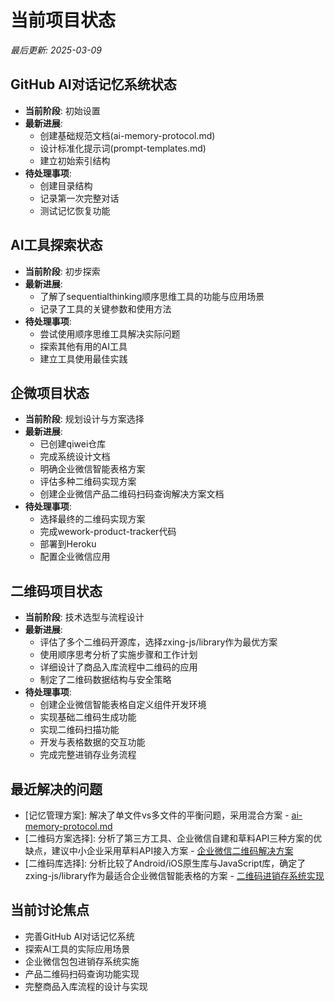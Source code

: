 # 当前项目状态
*最后更新: 2025-03-09*

## GitHub AI对话记忆系统状态
- **当前阶段**: 初始设置
- **最新进展**: 
  - 创建基础规范文档(ai-memory-protocol.md)
  - 设计标准化提示词(prompt-templates.md)
  - 建立初始索引结构
- **待处理事项**: 
  - 创建目录结构
  - 记录第一次完整对话
  - 测试记忆恢复功能

## AI工具探索状态
- **当前阶段**: 初步探索
- **最新进展**: 
  - 了解了sequentialthinking顺序思维工具的功能与应用场景
  - 记录了工具的关键参数和使用方法
- **待处理事项**: 
  - 尝试使用顺序思维工具解决实际问题
  - 探索其他有用的AI工具
  - 建立工具使用最佳实践

## 企微项目状态
- **当前阶段**: 规划设计与方案选择
- **最新进展**: 
  - 已创建qiwei仓库
  - 完成系统设计文档
  - 明确企业微信智能表格方案
  - 评估多种二维码实现方案
  - 创建企业微信产品二维码扫码查询解决方案文档
- **待处理事项**: 
  - 选择最终的二维码实现方案
  - 完成wework-product-tracker代码
  - 部署到Heroku
  - 配置企业微信应用

## 二维码项目状态
- **当前阶段**: 技术选型与流程设计
- **最新进展**: 
  - 评估了多个二维码开源库，选择zxing-js/library作为最优方案
  - 使用顺序思考分析了实施步骤和工作计划
  - 详细设计了商品入库流程中二维码的应用
  - 制定了二维码数据结构与安全策略
- **待处理事项**: 
  - 创建企业微信智能表格自定义组件开发环境
  - 实现基础二维码生成功能
  - 实现二维码扫描功能
  - 开发与表格数据的交互功能
  - 完成完整进销存业务流程

## 最近解决的问题
- [记忆管理方案]: 解决了单文件vs多文件的平衡问题，采用混合方案 - [ai-memory-protocol.md](./ai-memory-protocol.md)
- [二维码方案选择]: 分析了第三方工具、企业微信自建和草料API三种方案的优缺点，建议中小企业采用草料API接入方案 - [企业微信二维码解决方案](./chats/202503/20250308_企微_二维码.md)
- [二维码库选择]: 分析比较了Android/iOS原生库与JavaScript库，确定了zxing-js/library作为最适合企业微信智能表格的方案 - [二维码进销存系统实现](./chats/202503/20250309_二维码_二维码.md)

## 当前讨论焦点
- 完善GitHub AI对话记忆系统
- 探索AI工具的实际应用场景
- 企业微信包包进销存系统实施
- 产品二维码扫码查询功能实现
- 完整商品入库流程的设计与实现

